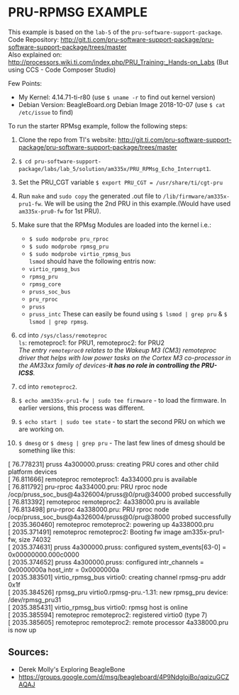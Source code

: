 # PRU-RPMSG EXAMPLE

This example is based on the `lab-5` of the `pru-software-support-package`.<br>
Code Repository: http://git.ti.com/pru-software-support-package/pru-software-support-package/trees/master<br>
Also explained on: http://processors.wiki.ti.com/index.php/PRU_Training:_Hands-on_Labs (But using CCS - Code Composer Studio)<br>

Few Points: 
* My Kernel: 4.14.71-ti-r80 (use `$ uname -r` to find out kernel version)
* Debian Version: BeagleBoard.org Debian Image 2018-10-07 (use `$ cat /etc/issue` to find)

To run the starter RPMsg example, follow the following steps:<br> 

1. Clone the repo from TI's website: http://git.ti.com/pru-software-support-package/pru-software-support-package/trees/master

2. `$ cd pru-software-support-package/labs/lab_5/solution/am335x/PRU_RPMsg_Echo_Interrupt1`.

3. Set the PRU_CGT variable `$ export PRU_CGT = /usr/share/ti/cgt-pru`

4. Run `make` and `sudo copy` the generated .out file to `/lib/firmware/am335x-pru1-fw`. We will be using the 2nd PRU in this example.(Would have used `am335x-pru0-fw` for 1st PRU).

5. Make sure that the RPMsg Modules are loaded into the kernel i.e.: <br>
   * `$ sudo modprobe pru_rproc`
   * `$ sudo modprobe rpmsg_pru`
   * `$ sudo modprobe virtio_rpmsg_bus`<br>
   `lsmod` should have the following entris now: <br>
   * `virtio_rpmsg_bus`
   * `rpmsg_pru`
   * `rpmsg_core`
   * `pruss_soc_bus`
   * `pru_rproc`
   * `pruss`
   * `pruss_intc`
   These can easily be found using `$ lsmod | grep pru` & `$ lsmod | grep rpmsg`.<br>
   
6. cd into `/sys/class/remoteproc`<br>
   `ls`: remoteproc1: for PRU1, remoteproc2: for PRU2<br> _The entry `remoteproc0` relates to the Wakeup M3 (CM3) remoteproc driver that helps with low power tasks on the Cortex M3 co-processor in the AM33xx family of devices-**it has no role in controlling the PRU-ICSS**._
7. cd into `remoteproc2`.

8. `$ echo amm335x-pru1-fw | sudo tee firmware` - to load the firmware. In earlier versions, this process was different.

9. `$ echo start | sudo tee state` - to start the second PRU on which we are working on.

10. `$ dmesg` or `$ dmesg | grep pru` - The last few lines of dmesg should be something like this: <br>

[   76.778231] pruss 4a300000.pruss: creating PRU cores and other child platform devices<br>
[   76.811666] remoteproc remoteproc1: 4a334000.pru is available<br>
[   76.811792] pru-rproc 4a334000.pru: PRU rproc node /ocp/pruss_soc_bus@4a326004/pruss@0/pru@34000 probed successfully<br>
[   76.813392] remoteproc remoteproc2: 4a338000.pru is available<br>
[   76.813498] pru-rproc 4a338000.pru: PRU rproc node /ocp/pruss_soc_bus@4a326004/pruss@0/pru@38000 probed successfully<br>
[ 2035.360460] remoteproc remoteproc2: powering up 4a338000.pru<br>
[ 2035.371491] remoteproc remoteproc2: Booting fw image am335x-pru1-fw, size 74032<br>
[ 2035.374631] pruss 4a300000.pruss: configured system_events[63-0] = 0x00000000.000c0000<br>
[ 2035.374652] pruss 4a300000.pruss: configured intr_channels = 0x0000000a host_intr = 0x0000000a<br>
[ 2035.383501] virtio_rpmsg_bus virtio0: creating channel rpmsg-pru addr 0x1f<br>
[ 2035.384526] rpmsg_pru virtio0.rpmsg-pru.-1.31: new rpmsg_pru device: /dev/rpmsg_pru31<br>
[ 2035.385431] virtio_rpmsg_bus virtio0: rpmsg host is online<br>
[ 2035.385594] remoteproc remoteproc2: registered virtio0 (type 7)<br>
[ 2035.385605] remoteproc remoteproc2: remote processor 4a338000.pru is now up<br>


## Sources:
* Derek Molly's Exploring BeagleBone<br>
* https://groups.google.com/d/msg/beagleboard/4P9NdglojBo/qqizuGCZAQAJ
